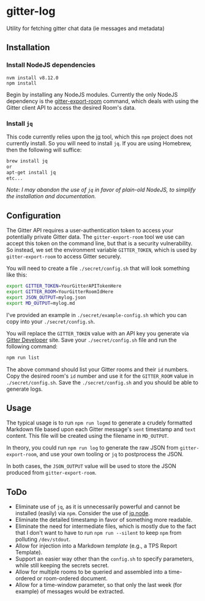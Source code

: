 # gitter-log

Utility for fetching gitter chat data (ie messages and metadata)

## Installation

### Install NodeJS dependencies

    nvm install v8.12.0
    npm install

Begin by installing any NodeJS modules. Currently the only NodeJS dependency is the [gitter-export-room]() command, which deals with using the Gitter client API to access the desired Room's data.

### Install `jq`

This code currently relies upon the [jq](https://stedolan.github.io/jq/) tool, which this `npm` project does not currently install. So you will need to install `jq`. If you are using Homebrew, then the following will suffice:

```bash
brew install jq
or
apt-get install jq
etc...
```

*Note: I may abandon the use of `jq` in favor of plain-old NodeJS, to simplify the installation and documentation.*


## Configuration

The Gitter API requires a user-authentication token to access your potentially private Gitter data. The `gitter-export-room` tool we use can accept this token on the command line, but that is a security vulnerability. So instead, we set the environment variable `GITTER_TOKEN`, which is used by `gitter-export-room` to access Gitter securely.

You will need to create a file `./secret/config.sh` that will look something like this:

```bash
export GITTER_TOKEN=YourGitterAPITokenHere
export GITTER_ROOM=YourGitterRoomIdHere
export JSON_OUTPUT=mylog.json
export MD_OUTPUT=mylog.md
```

I've provided an example in `./secret/example-config.sh` which you can copy into your `./secret/config.sh`.

You will replace the `GITTER_TOKEN` value with an API key you generate via [Gitter Developer](https://developer.gitter.im/apps) site. Save your `./secret/config.sh` file and run the following command:

```bash
npm run list
```

The above command should list your Gitter rooms and their `id` numbers. Copy the desired room's `id` number and use it for the `GITTER_ROOM` value in `./secret/config.sh`. Save the `./secret/config.sh` and you should be able to generate logs.


## Usage

The typical usage is to run `npm run logmd` to generate a crudely formatted Markdown file based upon each Gitter message's `sent` timestamp and `text` content. This file will be created using the filename in `MD_OUTPUT`.

In theory, you could run `npm run log` to generate the raw JSON from `gitter-export-room`, and use your own tooling or `jq` to postprocess the JSON.

In both cases, the `JSON_OUTPUT` value will be used to store the JSON produced from `gitter-export-room`.


## ToDo

- Eliminate use of `jq`, as it is unnecessarily powerful and cannot be installed (easily) via `npm`. Consider the use of [jq.node](https://github.com/FGRibreau/jq.node).
- Eliminate the detailed timestamp in favor of something more readable.
- Eliminate the need for intermediate files, which is mostly due to the fact that I don't want to have to run `npm run --silent` to keep `npm` from polluting `/dev/stdout`.
- Allow for injection into a Markdown *template* (e.g., a TPS Report Template).
- Support an easier way other than the `config.sh` to specify parameters, while still keeping the secrets secret.
- Allow for multiple rooms to be queried and assembled into a time-ordered or room-ordered document.
- Allow for a time-window parameter, so that only the last week (for example) of messages would be extracted.
